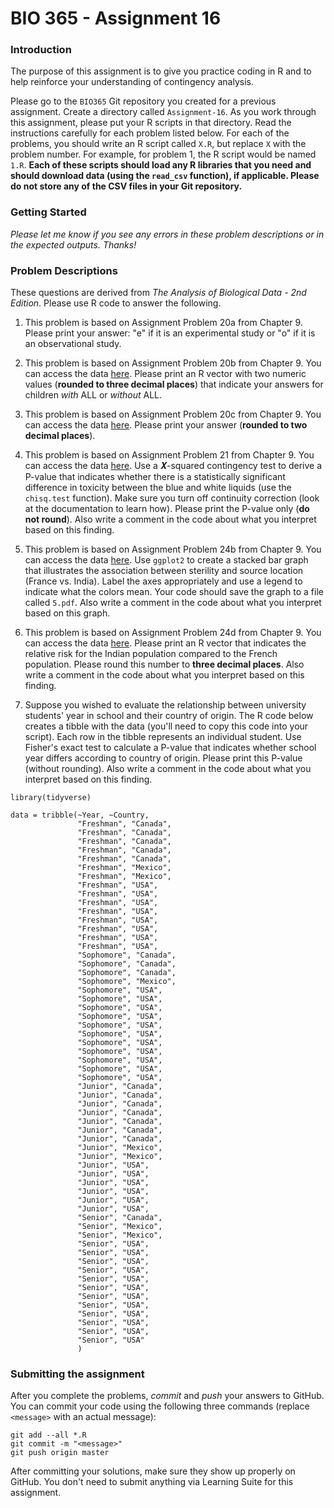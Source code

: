 # BIO 365 - Assignment 16

### Introduction

The purpose of this assignment is to give you practice coding in R and to help reinforce your understanding of contingency analysis.

Please go to the `BIO365` Git repository you created for a previous assignment. Create a directory called `Assignment-16`. As you work through this assignment, please put your R scripts in that directory. Read the instructions carefully for each problem listed below. For each of the problems, you should write an R script called `X.R`, but replace `X` with the problem number. For example, for problem 1, the R script would be named `1.R`. **Each of these scripts should load any R libraries that you need and should download data (using the `read_csv` function), if applicable. Please do not store any of the CSV files in your Git repository.**

### Getting Started

*Please let me know if you see any errors in these problem descriptions or in the expected outputs. Thanks!*

### Problem Descriptions

These questions are derived from *The Analysis of Biological Data - 2nd Edition*. Please use R code to answer the following.

1. This problem is based on Assignment Problem 20a from Chapter 9. Please print your answer: "e" if it is an experimental study or "o" if it is an observational study.

2. This problem is based on Assignment Problem 20b from Chapter 9. You can access the data [here](http://whitlockschluter.zoology.ubc.ca/wp-content/data/chapter09/chap09q20ALLDaycare.csv). Please print an R vector with two numeric values (**rounded to three decimal places**) that indicate your answers for children *with* ALL or *without* ALL.

3. This problem is based on Assignment Problem 20c from Chapter 9. You can access the data [here](http://whitlockschluter.zoology.ubc.ca/wp-content/data/chapter09/chap09q20ALLDaycare.csv). Please print your answer (**rounded to two decimal places**).

4. This problem is based on Assignment Problem 21 from Chapter 9. You can access the data [here](http://whitlockschluter.zoology.ubc.ca/wp-content/data/chapter09/chap09q21BlueTermites.csv). Use a 𝜲-squared contingency test to derive a P-value that indicates whether there is a statistically significant difference in toxicity between the blue and white liquids (use the `chisq.test` function). Make sure you turn off continuity correction (look at the documentation to learn how). Please print the P-value only (**do not round**). Also write a comment in the code about what you interpret based on this finding.

5. This problem is based on Assignment Problem 24b from Chapter 9. You can access the data [here](http://whitlockschluter.zoology.ubc.ca/wp-content/data/chapter09/chap09q24HeatSterility.csv). Use `ggplot2` to create a stacked bar graph that illustrates the association between sterility and source location (France vs. India). Label the axes appropriately and use a legend to indicate what the colors mean. Your code should save the graph to a file called `5.pdf`. Also write a comment in the code about what you interpret based on this graph.

6. This problem is based on Assignment Problem 24d from Chapter 9. You can access the data [here](http://whitlockschluter.zoology.ubc.ca/wp-content/data/chapter09/chap09q24HeatSterility.csv). Please print an R vector that indicates the relative risk for the Indian population compared to the French population. Please round this number to **three decimal places**. Also write a comment in the code about what you interpret based on this finding.

7. Suppose you wished to evaluate the relationship between university students' year in school and their country of origin. The R code below creates a tibble with the data (you'll need to copy this code into your script). Each row in the tibble represents an individual student. Use Fisher's exact test to calculate a P-value that indicates whether school year differs according to country of origin. Please print this P-value (without rounding). Also write a comment in the code about what you interpret based on this finding.

```
library(tidyverse)

data = tribble(~Year, ~Country,
               "Freshman", "Canada",
               "Freshman", "Canada",
               "Freshman", "Canada",
               "Freshman", "Canada",
               "Freshman", "Canada",
               "Freshman", "Mexico",
               "Freshman", "Mexico",
               "Freshman", "USA",
               "Freshman", "USA",
               "Freshman", "USA",
               "Freshman", "USA",
               "Freshman", "USA",
               "Freshman", "USA",
               "Freshman", "USA",
               "Freshman", "USA",
               "Sophomore", "Canada",
               "Sophomore", "Canada",
               "Sophomore", "Canada",
               "Sophomore", "Mexico",
               "Sophomore", "USA",
               "Sophomore", "USA",
               "Sophomore", "USA",
               "Sophomore", "USA",
               "Sophomore", "USA",
               "Sophomore", "USA",
               "Sophomore", "USA",
               "Sophomore", "USA",
               "Sophomore", "USA",
               "Sophomore", "USA",
               "Sophomore", "USA",
               "Junior", "Canada",
               "Junior", "Canada",
               "Junior", "Canada",
               "Junior", "Canada",
               "Junior", "Canada",
               "Junior", "Canada",
               "Junior", "Canada",
               "Junior", "Mexico",
               "Junior", "Mexico",
               "Junior", "USA",
               "Junior", "USA",
               "Junior", "USA",
               "Junior", "USA",
               "Junior", "USA",
               "Junior", "USA",
               "Senior", "Canada",
               "Senior", "Mexico",
               "Senior", "Mexico",
               "Senior", "USA",
               "Senior", "USA",
               "Senior", "USA",
               "Senior", "USA",
               "Senior", "USA",
               "Senior", "USA",
               "Senior", "USA",
               "Senior", "USA",
               "Senior", "USA",
               "Senior", "USA",
               "Senior", "USA",
               "Senior", "USA"
               )
```

### Submitting the assignment

After you complete the problems, *commit* and *push* your answers to GitHub. You can commit your code using the following three commands (replace `<message>` with an actual message):

```
git add --all *.R
git commit -m "<message>"
git push origin master
```

After committing your solutions, make sure they show up properly on GitHub. You don't need to submit anything via Learning Suite for this assignment.